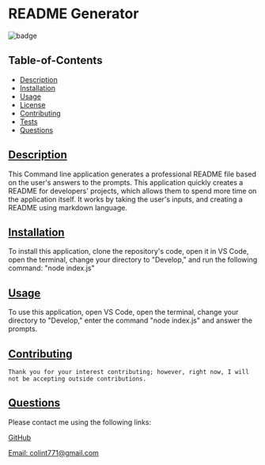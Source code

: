 # README Generator

  ![badge](https://img.shields.io/badge/license-mit-blue)

  ## Table-of-Contents

  * [Description](#description)
  * [Installation](#installation)
  * [Usage](#usage)
  * [License](#license)
  * [Contributing](#contributing)
  * [Tests](#tests)
  * [Questions](#questions)
  
  ## [Description](#table-of-contents)

  This Command line application generates a professional README file based on the user's answers to the prompts. This application quickly creates a README for developers' projects, which allows them to spend more time on the application itself. It works by taking the user's inputs, and creating a README using markdown language.

  ## [Installation](#table-of-contents)

  To install this application, clone the repository's code, open it in VS Code, open the terminal, change your directory to "Develop," and run the following command: "node index.js"

  ## [Usage](#table-of-contents)

  To use this application, open VS Code, open the terminal, change your directory to "Develop," enter the command "node index.js" and answer the prompts.
  
   

  ## [Contributing](#table-of-contents)
  
  
    Thank you for your interest contributing; however, right now, I will not be accepting outside contributions.
      

  ## [Questions](#table-of-contents)

  Please contact me using the following links:

  [GitHub](https://github.com/colint771)

  [Email: colint771@gmail.com](mailto:colint771@gmail.com)
